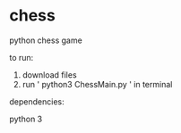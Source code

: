 # chess
python chess game

to run:
1) download files
2) run ' python3 ChessMain.py ' in terminal



dependencies:

python 3
